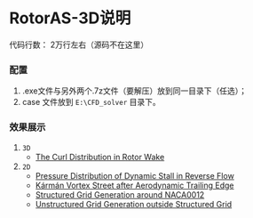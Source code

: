 # RotorAS-3D说明
代码行数： 2万行左右（源码不在这里）
### 配置
1.  .exe文件与另外两个.7z文件（要解压）放到同一目录下（任选）；
2.  case 文件放到 `E:\CFD_solver` 目录下。

### 效果展示
1. `3D`
   - [The Curl Distribution in Rotor Wake](http://v.youku.com/v_show/id_XMTY0NzM1MDQyMA==.html)
2. `2D`
   - [Pressure Distribution of Dynamic Stall in Reverse Flow](http://v.youku.com/v_show/id_XMTYxOTU0MzQ5Mg==.html)</br>
   - [Kármán Vortex Street after Aerodynamic Trailing Edge](http://v.youku.com/v_show/id_XMTYxOTU0MzgyNA==.html)</br>
   - [Structured Grid Generation around NACA0012](http://v.youku.com/v_show/id_XMTYxOTU0NDUzMg==.html)</br>
   - [Unstructured Grid Generation outside Structured Grid](http://v.youku.com/v_show/id_XMTYxOTU0NDc2OA==.html)

